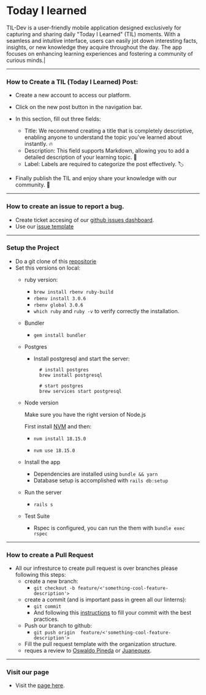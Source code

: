 # Today I learned
TIL-Dev is a user-friendly mobile application designed exclusively for capturing and sharing daily "Today I Learned" (TIL) moments. With a seamless and intuitive interface, users can easily jot down interesting facts, insights, or new knowledge they acquire throughout the day. The app focuses on enhancing learning experiences and fostering a community of curious minds.|

<hr />

### How to Create a TIL (Today I Learned) Post:
- Create a new account to access our platform.
- Click on the new post button in the navigation bar.
- In this section, fill out three fields:
  - Title: We recommend creating a title that is completely descriptive, enabling anyone to understand the topic you've learned about instantly. 🔥
  - Description: This field supports Markdown, allowing you to add a detailed description of your learning topic. 💬
  - Label: Labels are required to categorize the post effectively. 🏷️

- Finally publish the TIL and enjoy share your knowledge with our community. 🚀
<hr />

### How to create an issue to report a bug.
- Create ticket accesing of our [github issues dashboard](https://github.com/OswaldoPineda/Today_I_learned/issues).
- Use our [issue template](ISSUE_TEMPLATE.md)
<hr />

### Setup the Project
- Do a git clone of this [repositorie](https://github.com/OswaldoPineda/Today_I_learned)
- Set this versions on local:
  - ruby version:
    - `brew install rbenv ruby-build`
    - `rbenv install 3.0.6`
    - `rbenv global 3.0.6`
    - `which ruby` and `ruby -v` to verify correctly the installation.

  - Bundler
    - `gem install bundler`

  - Postgres
    - Install postgresql and start the server:
      ```
        # install postgres
        brew install postgresql

        # start postgres
        brew services start postgresql
      ```

  - Node version

      Make sure you have the right version of Node.js

      First install [NVM](https://github.com/nvm-sh/nvm#installing-and-updating) and then:

      - `nvm install 18.15.0`

      - `nvm use 18.15.0`

  - Install the app
    - Dependencies are installed using `bundle && yarn`
    - Database setup is accomplished with `rails db:setup`

  - Run the server
    -   `rails s`

  - Test Suite
    - Rspec is configured, you can run the them with `bundle exec rspec`

<hr />

### How to create a Pull Request

- All our infresturce to create pull request is over branches please following this steps:
  - create a new branch:
    - `git checkout -b feature/<'something-cool-feature-description'>`
  - create a commit (and is important pass in green all our linterns):
    - `git commit`
    - And following this [instructions](COMMIT_TEMPLATE.md) to fill your commit with the best practices.
  - Push our branch to github:
    - `git push origin  feature/<'something-cool-feature-description'>`
  - Fill the pull request template with the organization structure.
  - reques a review to [Oswaldo Pineda](https://github.com/OswaldoPineda) or [Juanequex](https://github.com/juanequex).

<hr/>

### Visit our page
- Visit the [page here](https://www.til-dev.com/).
